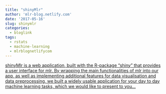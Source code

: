 ```yaml
---
title: "shinyMlr"
author: 'mlr-blog.netlify.com'
date: '2017-05-16'
slug: shinymlr
categories:
  - bloglink
tags:
  - rstats
  - machine-learning
  - mlrblognetlifycom
---
```


[shinyMlr is a web application, built with the R-package “shiny” that provides a user interface for mlr. By wrapping the main functionalities of mlr into our app, as well as implementing additional features for data visualisation and data preprocessing, we built a widely usable application for your day to day machine learning tasks, which we would like to present to you...<click to read more>](https://mlr-blog.netlify.com/post/2017-05-16-shinymlr/)

